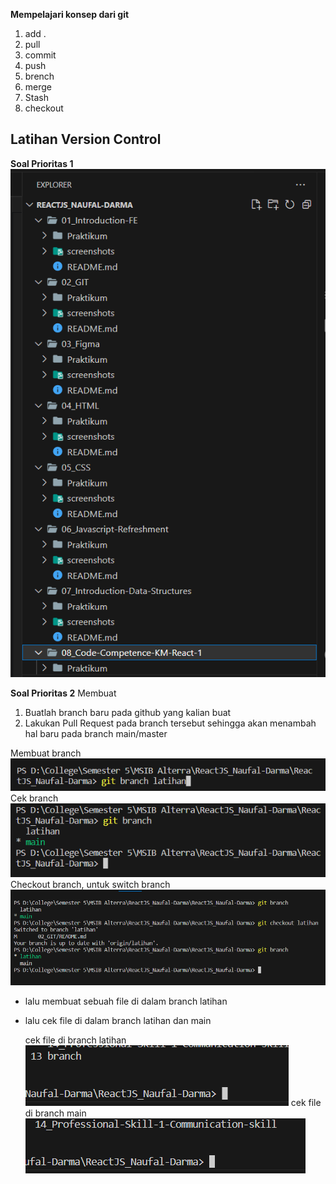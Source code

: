 **Mempelajari konsep dari git**

1. add .
2. pull
3. commit
4. push
5. brench
6. merge
7. Stash
8. checkout

## Latihan Version Control

**Soal Prioritas 1**
![Membuat repository github](/02_GIT/screenshots/Screenshot%202023-08-17%20105613.png)

**Soal Prioritas 2**
Membuat

1. Buatlah branch baru pada github yang kalian buat
2. Lakukan Pull Request pada branch tersebut sehingga akan menambah hal baru pada branch main/master

Membuat branch ![Membuat branch](/02_GIT/screenshots/addBranch.png)
Cek branch ![Cek branch](/02_GIT/screenshots/cekBranch.png)
Checkout branch, untuk switch branch ![Checkout branch, untuk switch branch](/02_GIT/screenshots/checkoutBranch.png)

- lalu membuat sebuah file di dalam branch latihan
- lalu cek file di dalam branch latihan dan main

  cek file di branch latihan ![cek file di branch latihan](/02_GIT/screenshots/file-di-branch-latihan.png)
  cek file di branch main ![cek file di branch main](/02_GIT/screenshots/file-di-branch-main.png)
